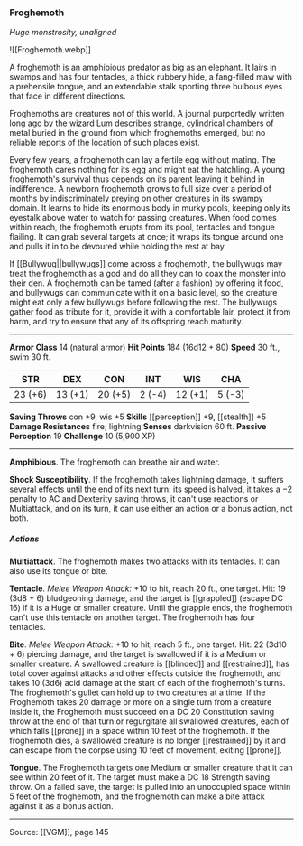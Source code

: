 ### Froghemoth
_Huge monstrosity, unaligned_

![[Froghemoth.webp]]

A froghemoth is an amphibious predator as big as an elephant. It lairs in swamps and has four tentacles, a thick rubbery hide, a fang-filled maw with a prehensile tongue, and an extendable stalk sporting three bulbous eyes that face in different directions.

Froghemoths are creatures not of this world. A journal purportedly written long ago by the wizard Lum describes strange, cylindrical chambers of metal buried in the ground from which froghemoths emerged, but no reliable reports of the location of such places exist.

Every few years, a froghemoth can lay a fertile egg without mating. The froghemoth cares nothing for its egg and might eat the hatchling. A young froghemoth's survival thus depends on its parent leaving it behind in indifference. A newborn froghemoth grows to full size over a period of months by indiscriminately preying on other creatures in its swampy domain. It learns to hide its enormous body in murky pools, keeping only its eyestalk above water to watch for passing creatures. When food comes within reach, the froghemoth erupts from its pool, tentacles and tongue flailing. It can grab several targets at once; it wraps its tongue around one and pulls it in to be devoured while holding the rest at bay.

If [[Bullywug||bullywugs]] come across a froghemoth, the bullywugs may treat the froghemoth as a god and do all they can to coax the monster into their den. A froghemoth can be tamed (after a fashion) by offering it food, and bullywugs can communicate with it on a basic level, so the creature might eat only a few bullywugs before following the rest. The bullywugs gather food as tribute for it, provide it with a comfortable lair, protect it from harm, and try to ensure that any of its offspring reach maturity.



---

**Armor Class** 14 (natural armor)
**Hit Points** 184 (16d12 + 80)
**Speed** 30 ft., swim 30 ft.

| STR     | DEX     | CON     | INT     | WIS     | CHA     |
|---------|---------|---------|---------|---------|---------|
| 23 (+6) | 13 (+1) | 20 (+5) | 2 (-4) | 12 (+1) | 5 (-3) |

**Saving Throws** con +9, wis +5
**Skills** [[perception]] +9, [[stealth]] +5
**Damage Resistances** fire; lightning
**Senses** darkvision 60 ft.
**Passive Perception** 19
**Challenge** 10 (5,900 XP)

---

**Amphibious**. The froghemoth can breathe air and water.

**Shock Susceptibility**. If the froghemoth takes lightning damage, it suffers several effects until the end of its next turn: its speed is halved, it takes a −2 penalty to AC and Dexterity saving throws, it can't use reactions or Multiattack, and on its turn, it can use either an action or a bonus action, not both.

##### Actions
**Multiattack**. The froghemoth makes two attacks with its tentacles. It can also use its tongue or bite.

**Tentacle**. _Melee Weapon Attack:_ +10 to hit, reach 20 ft., one target. Hit: 19 (3d8 + 6) bludgeoning damage, and the target is [[grappled]] (escape DC 16) if it is a Huge or smaller creature. Until the grapple ends, the froghemoth can't use this tentacle on another target. The froghemoth has four tentacles.

**Bite**. _Melee Weapon Attack:_ +10 to hit, reach 5 ft., one target. Hit: 22 (3d10 + 6) piercing damage, and the target is swallowed if it is a Medium or smaller creature. A swallowed creature is [[blinded]] and [[restrained]], has total cover against attacks and other effects outside the froghemoth, and takes 10 (3d6) acid damage at the start of each of the froghemoth's turns. The froghemoth's gullet can hold up to two creatures at a time. If the Froghemoth takes 20 damage or more on a single turn from a creature inside it, the Froghemoth must succeed on a DC 20 Constitution saving throw at the end of that turn or regurgitate all swallowed creatures, each of which falls [[prone]] in a space within 10 feet of the froghemoth. If the froghemoth dies, a swallowed creature is no longer [[restrained]] by it and can escape from the corpse using 10 feet of movement, exiting [[prone]].

**Tongue**. The Froghemoth targets one Medium or smaller creature that it can see within 20 feet of it. The target must make a DC 18 Strength saving throw. On a failed save, the target is pulled into an unoccupied space within 5 feet of the froghemoth, and the froghemoth can make a bite attack against it as a bonus action.


---

Source: [[VGM]], page 145